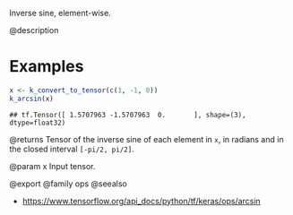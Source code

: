 Inverse sine, element-wise.

@description

# Examples

```r
x <- k_convert_to_tensor(c(1, -1, 0))
k_arcsin(x)
```

```
## tf.Tensor([ 1.5707963 -1.5707963  0.       ], shape=(3), dtype=float32)
```

@returns
Tensor of the inverse sine of each element in `x`, in radians and in
the closed interval `[-pi/2, pi/2]`.

@param x Input tensor.

@export
@family ops
@seealso
+ <https://www.tensorflow.org/api_docs/python/tf/keras/ops/arcsin>

